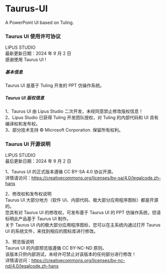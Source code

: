 # Taurus-UI
A PowerPoint UI based on Tuling.

### Taurus UI 使用许可协议
LIPUS STUDIO <br/>
最新更新日期：2024 年 9 月 2 日 <br/>
感谢使用 Taurus UI ! <br/>

##### 基本信息
Taurus UI 是基于 Tuling 开发的 PPT 仿操作系统。

##### Taurus UI 版权信息
1、Taurus UI 由 Lipus Studio 二次开发，未经同意禁止修改版权信息！<br/>
2、Lipus Studio 已获得 Tuling 开发团队授权，对 Tuling 的内部代码和 UI 具有编译权和发布权。<br/>
3、部分技术支持 ©  Microsoft Corporation. 保留所有权利。<br/>

### Taurus UI 开源说明
LIPUS STUDIO <br/>
最后更新日期：2024 年 9 月 2 日 <br/>

1、Taurus UI 的正式版本遵循 CC BY-SA 4.0 协议开源。<br/>
      详情请访问：https://creativecommons.org/licenses/by-sa/4.0/legalcode.zh-hans <br/>

2、修改权和发布权说明 <br/>
      Taurus UI 大部分地方（软件 UI、内部代码、极大部分应用程序图标）都是开源的。<br/>
      您具有对 Taurus UI 的修改权，可发布基于 Taurus UI 的 PPT 仿操作系统，但请标明此产品基于 Taurus UI 制作。<br/>
      关于 Taurus UI 内的极大部分应用程序图标，您可以在主系统内通过打开 Taurus UI 的系统文件，来找到相应的图标库进行修改。<br/>

3、预览版说明 <br/>
      Taurus UI 的内部预览版遵循 CC BY-NC-ND 原则。<br/>
该版本只供内部测试，未经许可禁止对该版本的任何部分进行修改！<br/>
      详情请访问：https://creativecommons.org/licenses/by-nc-nd/4.0/legalcode.zh-hans <br/>
